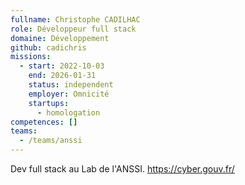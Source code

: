 ```yaml
---
fullname: Christophe CADILHAC
role: Développeur full stack
domaine: Développement
github: cadichris
missions:
  - start: 2022-10-03
    end: 2026-01-31
    status: independent
    employer: Omnicité
    startups:
      - homologation
competences: []
teams:
  - /teams/anssi
---
```

Dev full stack au Lab de l'ANSSI. https://cyber.gouv.fr/
